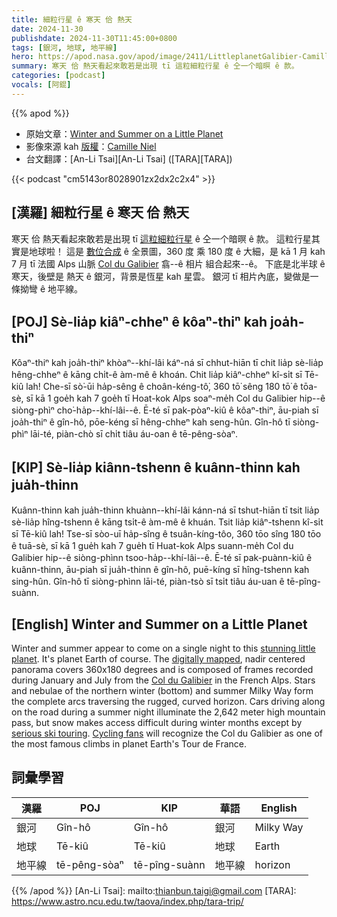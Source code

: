 ```yaml
---
title: 細粒行星 ê 寒天 佮 熱天
date: 2024-11-30
publishdate: 2024-11-30T11:45:00+0800
tags: [銀河, 地球, 地平線]
hero: https://apod.nasa.gov/apod/image/2411/LittleplanetGalibier-CamilleNIEL1024.jpg
summary: 寒天 佮 熱天看起來敢若是出現 tī 這粒細粒行星 ê 仝一个暗暝 ê 款。
categories: [podcast]
vocals: [阿錕]
---
```


{{% apod %}}

- 原始文章：[Winter and Summer on a Little Planet](https://apod.nasa.gov/apod/ap241130.html)
- 影像來源 kah [版權][copyright]：[Camille Niel](https://www.instagram.com/camille.niel_photography/)
- 台文翻譯：[An-Li Tsai][An-Li Tsai] ([TARA][TARA])

{{< podcast "cm5143or8028901zx2dx2c2x4" >}}

## [漢羅] 細粒行星 ê 寒天 佮 熱天
寒天 佮 熱天看起來敢若是出現 tī [這粒細粒行星][stunning little planet] ê 仝一个暗暝 ê 款。
這粒行星其實是地球啦！
這是 [數位合成][digitally mapped] ê 全景圖，360 度 乘 180 度 ê 大細，是 kā 1 月 kah 7 月 tī 法國 Alps 山脈 [Col du Galibier][Col du Galibier] 翕--ê 相片  組合起來--ê。
下底是北半球 ê 寒天，後壁是 熱天 ê 銀河，背景是恆星 kah 星雲。
銀河 tī 相片內底，變做是一條拗彎 ê 地平線。

## [POJ] Sè-lia̍p kiâⁿ-chheⁿ ê kôaⁿ-thiⁿ kah joa̍h-thiⁿ
Kôaⁿ-thiⁿ kah joa̍h-thiⁿ khòaⁿ--khí-lâi káⁿ-ná sī chhut-hiān tī chit lia̍p sè-lia̍p hêng-chheⁿ ê kāng chi̍t-ê àm-mê ê khoán.
Chit lia̍p kiâⁿ-chheⁿ kî-si̍t sī Tē-kiû lah!
Che-sī sò͘-ūi ha̍p-sêng ê choân-kéng-tô͘, 360 tō͘ sêng 180 tō͘ ê tōa-sè, sī kā 1 goe̍h kah 7 goe̍h tī Hoat-kok Alps soaⁿ-me̍h Col du Galibier hip--ê siòng-phìⁿ cho͘-ha̍p--khí-lâi--ê.
Ē-té sī pak-pòaⁿ-kiû ê kôaⁿ-thiⁿ, āu-piah sī joa̍h-thiⁿ ê gîn-hô, pōe-kéng sī hêng-chheⁿ kah seng-hûn.
Gîn-hô tī siòng-phìⁿ lāi-té, piàn-chò sī chi̍t tiâu áu-oan ê tē-pêng-sòaⁿ.

## [KIP] Sè-lia̍p kiânn-tshenn ê kuânn-thinn kah jua̍h-thinn
Kuânn-thinn kah jua̍h-thinn khuànn--khí-lâi kánn-ná sī tshut-hiān tī tsit lia̍p sè-lia̍p hîng-tshenn ê kāng tsi̍t-ê àm-mê ê khuán.
Tsit lia̍p kiâⁿ-tshenn kî-si̍t sī Tē-kiû lah!
Tse-sī sòo-uī ha̍p-sîng ê tsuân-kíng-tôo, 360 tōo sîng 180 tōo ê tuā-sè, sī kā 1 gue̍h kah 7 gue̍h tī Huat-kok Alps suann-me̍h Col du Galibier hip--ê siòng-phìnn tsoo-ha̍p--khí-lâi--ê.
Ē-té sī pak-puànn-kiû ê kuânn-thinn, āu-piah sī jua̍h-thinn ê gîn-hô, puē-kíng sī hîng-tshenn kah sing-hûn.
Gîn-hô tī siòng-phìnn lāi-té, piàn-tsò sī tsi̍t tiâu áu-uan ê tē-pîng-suànn.

## [English] Winter and Summer on a Little Planet
Winter and summer appear to come on a single night to this [stunning little planet][stunning little planet].
It's planet Earth of course.
The [digitally mapped][digitally mapped], nadir centered panorama covers 360x180 degrees and is composed of frames recorded during January and July from the [Col du Galibier][Col du Galibier] in the French Alps.
Stars and nebulae of the northern winter (bottom) and summer Milky Way form the complete arcs traversing the rugged, curved horizon.
Cars driving along on the road during a summer night illuminate the 2,642 meter high mountain pass, but snow makes access difficult during winter months except by [serious ski touring][serious ski touring].
[Cycling fans][Cycling fans] will recognize the Col du Galibier as one of the most famous climbs in planet Earth's Tour de France.

## 詞彙學習
|漢羅|POJ|KIP|華語|English|
|-|-|-|-|-|
| 銀河 | Gîn-hô | Gîn-hô | 銀河 | Milky Way |
| 地球 | Tē-kiû | Tē-kiû | 地球 | Earth |
| 地平線 | tē-pêng-sòaⁿ | tē-pîng-suànn | 地平線 | horizon |

{{% /apod %}}
[An-Li Tsai]: mailto:thianbun.taigi@gmail.com
[TARA]: https://www.astro.ncu.edu.tw/taova/index.php/tara-trip/

[copyright]: https://apod.nasa.gov/apod/fap/lib/about_apod.html#srapply
[License3]: https://creativecommons.org/licenses/by-nc-nd/3.0/
[License2]:https://creativecommons.org/licenses/by-nc-nd/2.0/

[stunning little planet]:https://www.instagram.com/camille.niel_photography/p/C270AVzrKcp/?img_index=1
[digitally mapped]:http://srcematematike.si/2014/03/09/math-behind-tiny-planets/
[Col du Galibier]:https://en.wikipedia.org/wiki/Col_du_Galibier
[serious ski touring]:https://www.youtube.com/watch?v=xDlF0VMtCZY
[Cycling fans]:https://apod.nasa.gov/apod/ap201002.html
